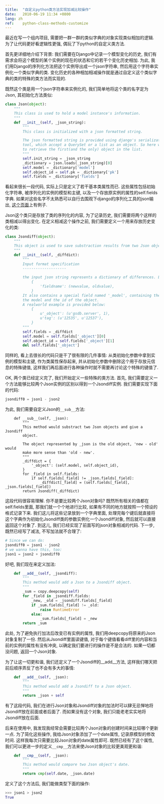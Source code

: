 ```yaml
---
title:  "自定义python类方法实现加减比较操作"
date:   2010-06-19 11:34 +0800
lang: zh
ref:    python-class-methods-customize
---
```


最近在写一个组内项目, 需要把一群一群的类似字典的对象实现类似相加的逻辑. 为了让代码更好看逻辑性更强, 偶玩了下python的自定义类方法.

首先更详细地介绍下背景: 我们需要在Django中记录一个模型变化的历史, 我们有需求会将这个模型的某个实例的现在的状态和它的若干个变化历史相加. 为此, 我们用Django的序列化方法把这个实例导出成一个json字符串, 然后用这个字符串实例化一个类似字典的类. 变化历史的各种相加相减操作就是通过自定义这个类似字典的类的特殊的类方法而实现的.

既然这个类是用一个json字符串来实例化的, 我们简单地将这个类的名字定为Json, 其初始化方法类似:

```python
class Json(object):
    """
    This class is used to hold a model instance's information.
    """
    def __init__(self, _json_string):
        """
        This class is initialized with a json formatted string.

        The json formatted string is provided using django's serialization
        tool, which accept a QuerySet or a list as an object. So here we have
        to retrieve the first(and the only) object in the list.
        """
        self.init_string = _json_string
        _dictionary = json.loads(_json_string)[0]
        self.model = _dictionary['model']
        self.object_id = self.pk = _dictionary['pk']
        self.fields = _dictionary['fields']
```

看起来很长一段代码, 实际上只是定义了若干基本类属性而已. 这些属性包括初始化字符串, 被序列化的实例的模型和主键, 以及一个存放原实例的属性的self.fields字典. 如果对这些名字不太熟悉可以自行去围观下django的序列化工具的json输出, [这个页面](http://docs.djangoproject.com/en/dev/topics/serialization/#topics-serialization)上有例子.

Json这个类只是存放了类的序列化的内容, 为了记录历史, 我们需要将两个这样的类相减以得出变化. 在定义相减这个操作之前, 我们需要定义一个用来存放历史变化的类:

```python
class Jsondiff(object):
    """
    This object is used to save substraction results from two Json objects.
    """
    def __init__(self, _diffdict):
        """
        Input format specification
        --------------------

        the input json string represents a dictionary of differences. Like:
            {
                'fieldname': (newvalue, oldvalue),
            }
        It also contains a special field named '_model', containing the name of
        the model and the id of the object.
        A realworld example is provided below:
            {
                u'_object': (u'gsdb.server', 1),
                u'tag': (u'12535', u'12537'),
            }
        """
        self.fields = _diffdict
        self.model = self.fields['_object'][0]
        self.object_id = self.fields['_object'][1]
        del self.fields['_object']
```

同样的, 看上去很长的代码只是干了很有限的几件事情: 从类初始化参数中拿到实例的模型和主键, 作为类属性保存起来, 并从初始化参数中删除这个用于存放元信息的特殊键值, 这样我们再后面进行各种操作时就不需要再讨论这个特殊的键值了.

OK, 两个类已经定义完了, 我们开始定义一些特殊的类方法. 首先, 我们需要定义一个方法能够比较两个Json实例的区别以得到一个Jsondiff实例. 我们需要实现下面的代码:

```python
jsondiff0 = json1 - json2
```

为此, 我们需要自定义Json的`__sub__`方法:

```
    def __sub__(self, _json):
        """
        This method would substract two Json objects and give a Jsondiff
        object.

        The object represented by _json is the old object, 'new - old' would
        make more sense than 'old - new'.
        """
        _diffdict = {
            '_object': (self.model, self.object_id),
        }
        for _field in self.fields:
            if self.fields[_field] != _json.fields[_field]:
                _diffdict[_field] = (self.fields[_field], _json.fields[_field])
        return Jsondiff(_diffdict)

```

这段代码很容易理解. 你不是要比较两个Json对象吗? 既然所有相关的值都在self.fields里面, 那我们就一个个地进行比较, 如果有不同的地方就按照一个预设的格式记录下来. 我们这儿将这些记录放到一个字典里面, 处理完每个键后就直接将这个字典作为初始化Jsondiff类的参数实例化一个Jsondiff对象, 然后就可以直接返回这个对象了. 到这儿, 我们已经实现了前面写的json对象相减的代码. 下一步, 既然已经写了减法, 不写加法就不合理了:

```python
# Since we can do:
jsondiff0 = json1 - json2
# we wanna have this, too:
json1 = json2 + jsondiff0
```

好吧, 我们现在来定义加法:

```python
    def __add__(self, _jsondiff):
        """
        This method would add a Json to a Jsondiff object.
        """
        _sum = copy.deepcopy(self)
        for _field in _jsondiff.fields:
            _new, _old = _jsondiff.fields[_field]
            if _sum.fields[_field] != _old:
                raise RuntimeError
            else:
                _sum.fields[_field] = _new
        return _sum

```
此处, 为了避免执行加法后改变已有实例的属性, 我们用deepcopy将原来的Json对象复制了一份. 然后从Jsondiff里面读键值, 对于每个键值看看diff里的内容和当前的实例的属性有没有冲突, 以确定我们要进行的操作是不是合法的. 如果一切都没问题, 返回一个Json对象.

为了让这一切更和谐, 我们还定义了一个Jsondiff的__add__方法, 这样我们哪天把前后顺序弄反了也不会有多大的事情:

```python
    def __add__(self, _json):
        """
        This method would add a Jsondiff to a Json object.
        """
        return _json + self
```

有了这段代码, 我们在进行Json对象和Jsondiff对象的加法时可以肆无忌惮地将Jsondiff放在前面或者后面了. 而如果没有这个对象, 我们只能老老实实地将Jsondiff放在后面.

后来在使用中, 我发现我经常会需要比较两个Json对象的创建时间来比较哪个更新一点. 为了简化这些操作, 我给Json对象添加了一个date属性, 记录原模型的修改时间. 这样我每次只需要比较Json对象的date属性即可. 既然已经有了这个属性, 我们可以更进一步的定义`__cmp__`方法来使Json对象的比较更美观更和谐:


```python
    def __cmp__(self, _json):
        """
        This method would compare two Json object's date.
        """
        return cmp(self.date, _json.date)
```

定义了这个方法后, 我们能做类型下面的操作:

```python
>>> json1 > json2
True
```
